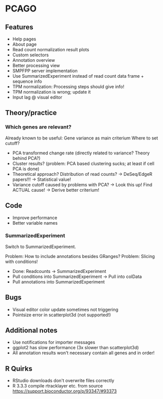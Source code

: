 # PCAGO

## Features

* Help pages
* About page
* Read count normalization result plots
* Custom selectors
* Annotation overview
* Better processing view
* SMPFPP server implementation
* Use SummarizedExperiment instead of read count data frame + sequence info
* TPM normalization: Processing steps should give info!
* TPM normalization is wrong; update it
* Input lag @ visual editor

## Theory/practice

### Which genes are relevant?

Already known to be useful: Gene variance as main criterium
Where to set cutoff?

* PCA transformed change rate (directly related to variance? Theory behind PCA?)
* Cluster results? (problem: PCA based clustering sucks; at least if cell PCA is done)
* Theoretical approach? Distribution of read counts? -> DeSeq/EdgeR papers!!! -> Statistical value!
* Variance cutoff caused by problems with PCA? -> Look this up! Find ACTUAL cause! -> Derive better criterium!


## Code

* Improve performance
* Better variable names

### SummarizedExperiment

Switch to SummarizedExperiment.

Problem: How to include annotations besides GRanges?
Problem: Slicing with conditions!

* Done: Readcounts -> SummarizedExperiment
* Pull conditions into SummarizedExperiment -> Pull into colData
* Pull annotations into SummarizedExperiment

## Bugs

* Visual editor color update sometimes not triggering
* Pointsize error in scatterplot3d (not supported!)

## Additional notes

* Use notifications for importer messages
* ggplot2 has slow performance (3x slower than scatterplot3d)
* All annotation results won't necessary contain all genes and in order!

## R Quirks

* RStudio downloads don't overwrite files correctly
* R 3.3.3 compile rtracklayer etc. from source https://support.bioconductor.org/p/93347/#93373

